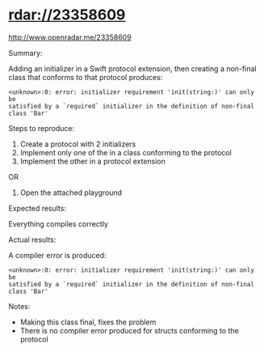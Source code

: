 # <rdar://23358609>

<http://www.openradar.me/23358609>

Summary:

Adding an initializer in a Swift protocol extension, then creating a
non-final class that conforms to that protocol produces:

```
<unknown>:0: error: initializer requirement 'init(string:)' can only be
satisfied by a `required` initializer in the definition of non-final
class 'Bar'
```

Steps to reproduce:

1. Create a protocol with 2 initializers
2. Implement only one of the in a class conforming to the protocol
3. Implement the other in a protocol extension

OR

1. Open the attached playground

Expected results:

Everything compiles correctly

Actual results:

A compiler error is produced:

```
<unknown>:0: error: initializer requirement 'init(string:)' can only be
satisfied by a `required` initializer in the definition of non-final
class 'Bar'
```

Notes:

- Making this class final, fixes the problem
- There is no compiler error produced for structs conforming to the
  protocol
